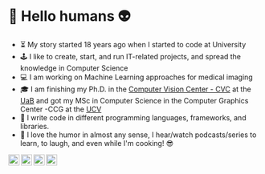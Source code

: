 # 🖖 Hello humans 👽

- ⏳ My story started 18 years ago when I started to code at University
- 🕹️ I like to create, start, and run IT-related projects, and spread the knowledge in Computer Science
- 💻 I am working on Machine Learning approaches for medical imaging
- 🎓 I am finishing my Ph.D. in the [Computer Vision Center - CVC](http://www.cvc.uab.es) at the [UaB](http://www.cvc.uab.es/) and got my MSc in Computer Science in the Computer Graphics Center -CCG at the [UCV](http://www.ucv.ve)
- 📝 I write code in different programming languages, frameworks, and libraries. 
- 🤡 I love the humor in almost any sense, I hear/watch podcasts/series to learn, to laugh, and even while I'm cooking! 😎

<a href="https://www.ecode.dev">
  <img align="left" alt="ecode.DEV - Blog" width="22px" src="https://cdn.jsdelivr.net/npm/simple-icons@v3/icons/ghost.svg">
</a>
<a href="https://instagram.com/ecode.dev">
  <img align="left" alt="ecode.DEV - Instagram" width="22px" src="https://cdn.jsdelivr.net/npm/simple-icons@v3/icons/instagram.svg">
</a>
<a href="https://twitter.com/ecodedev">
  <img align="left" alt="ecode.DEV - Instagram" width="22px" src="https://cdn.jsdelivr.net/npm/simple-icons@v3/icons/twitter.svg">
</a>
<a href="https://bit.ly/ecodedev">
  <img align="left" alt="ecode.DEV - Youtube" width="22px" src="https://cdn.jsdelivr.net/npm/simple-icons@v3/icons/youtube.svg">
</a>
